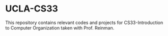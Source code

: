# UCLA-CS33
This repository contains relevant codes and projects for CS33-Introduction to Computer Organization taken with Prof. Reinman. 
